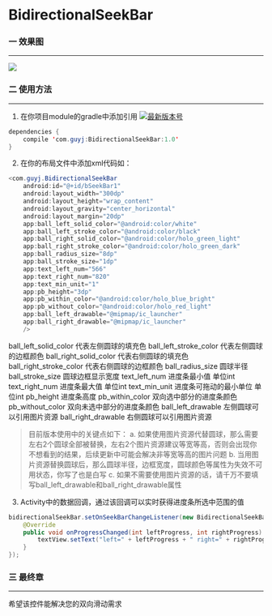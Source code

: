 # BidirectionalSeekBar
### 一 效果图
---
![](http://upload-images.jianshu.io/upload_images/3344501-26ca5fce7048d85b.gif?imageMogr2/auto-orient/strip)
### 二 使用方法
---
1. 在你项目module的gradle中添加引用
[ ![最新版本号](https://api.bintray.com/packages/guyj/maven/BidirectionalSeekBar/images/download.svg) ](https://bintray.com/guyj/maven/BidirectionalSeekBar/_latestVersion)
```java
dependencies {
    compile 'com.guyj:BidirectionalSeekBar:1.0' 
}
```
2. 在你的布局文件中添加xml代码如：
```java
<com.guyj.BidirectionalSeekBar
    android:id="@+id/bSeekBar1"
    android:layout_width="300dp"
    android:layout_height="wrap_content"
    android:layout_gravity="center_horizontal"
    android:layout_margin="20dp"
    app:ball_left_solid_color="@android:color/white"
    app:ball_left_stroke_color="@android:color/black"
    app:ball_right_solid_color="@android:color/holo_green_light"
    app:ball_right_stroke_color="@android:color/holo_green_dark"
    app:ball_radius_size="8dp"
    app:ball_stroke_size="1dp"
    app:text_left_num="566"
    app:text_right_num="820"
    app:text_min_unit="1"
    app:pb_height="3dp"
    app:pb_within_color="@android:color/holo_blue_bright"
    app:pb_without_color="@android:color/holo_red_light"
    app:ball_left_drawable="@mipmap/ic_launcher"
    app:ball_right_drawable="@mipmap/ic_launcher"
    />
```
ball_left_solid_color 代表左侧圆球的填充色
ball_left_stroke_color 代表左侧圆球的边框颜色
ball_right_solid_color 代表右侧圆球的填充色
ball_right_stroke_color 代表右侧圆球的边框颜色
ball_radius_size 圆球半径
ball_stroke_size 圆球边框显示宽度
text_left_num 进度条最小值 单位int
text_right_num 进度条最大值 单位int
text_min_unit 进度条可拖动的最小单位 单位int
pb_height 进度条高度
pb_within_color 双向选中部分的进度条颜色
pb_without_color 双向未选中部分的进度条颜色
ball_left_drawable 左侧圆球可以引用图片资源
ball_right_drawable 右侧圆球可以引用图片资源
>目前版本使用中的关键点如下：
a. 如果使用图片资源代替圆球，那么需要左右2个圆球全部被替换，左右2个图片资源建议等宽等高，否则会出现你不想看到的结果，后续更新中可能会解决非等宽等高的图片问题
b. 当用图片资源替换圆球后，那么圆球半径，边框宽度，圆球颜色等属性为失效不可用状态，你写了也是白写
c. 如果不需要使用图片资源的话，请千万不要填写ball_left_drawable和ball_right_drawable属性

3. Activity中的数据回调，通过该回调可以实时获得进度条所选中范围的值
```java
bidirectionalSeekBar.setOnSeekBarChangeListener(new BidirectionalSeekBar.OnSeekBarChangeListener() {
    @Override
    public void onProgressChanged(int leftProgress, int rightProgress) {
        textView.setText("left=" + leftProgress + " right=" + rightProgress);
    }
});
```

### 三 最终章
---
希望该控件能解决您的双向滑动需求
